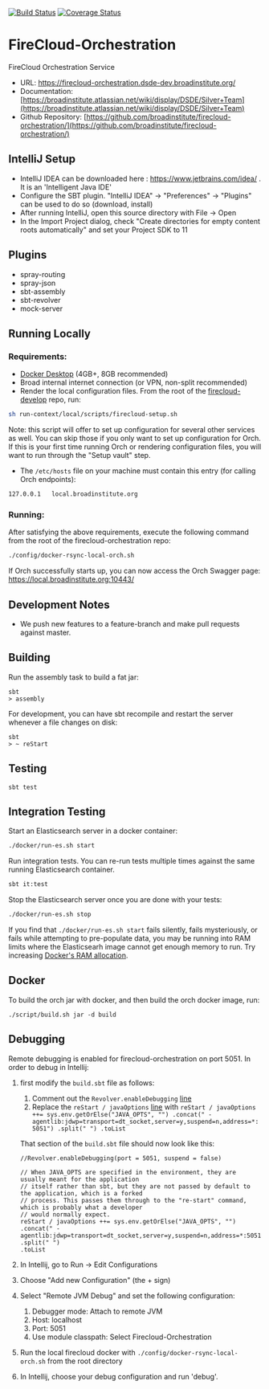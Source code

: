[![Build Status](https://travis-ci.org/broadinstitute/firecloud-orchestration.svg?branch=develop)](https://travis-ci.org/broadinstitute/firecloud-orchestration?branch=develop)
[![Coverage Status](https://coveralls.io/repos/broadinstitute/firecloud-orchestration/badge.svg?branch=develop&service=github)](https://coveralls.io/github/broadinstitute/firecloud-orchestration?branch=develop)

# FireCloud-Orchestration
FireCloud Orchestration Service

* URL: https://firecloud-orchestration.dsde-dev.broadinstitute.org/
* Documentation: [https://broadinstitute.atlassian.net/wiki/display/DSDE/Silver+Team](https://broadinstitute.atlassian.net/wiki/display/DSDE/Silver+Team)
* Github Repository: [https://github.com/broadinstitute/firecloud-orchestration/](https://github.com/broadinstitute/firecloud-orchestration/)

## IntelliJ Setup
* IntelliJ IDEA can be downloaded here : https://www.jetbrains.com/idea/ . It is an 'Intelligent Java IDE'
* Configure the SBT plugin.  "IntelliJ IDEA" -> "Preferences" -> "Plugins" can be used to do so (download, install)
* After running IntelliJ, open this source directory with File -> Open
* In the Import Project dialog, check "Create directories for empty content roots automatically" and set your Project SDK to 11

## Plugins
* spray-routing
* spray-json
* sbt-assembly
* sbt-revolver
* mock-server

## Running Locally

### Requirements:

* [Docker Desktop](https://www.docker.com/products/docker-desktop) (4GB+, 8GB recommended)
* Broad internal internet connection (or VPN, non-split recommended)
* Render the local configuration files. From the root of the [firecloud-develop](https://github.com/broadinstitute/firecloud-develop) repo, run:
```sh
sh run-context/local/scripts/firecloud-setup.sh
```
Note: this script will offer to set up configuration for several other services as well. You can skip those if you only want to set up configuration for Orch. If this is your first time running Orch or rendering configuration files, you will want to run through the "Setup vault" step.

*  The `/etc/hosts` file on your machine must contain this entry (for calling Orch endpoints):
```sh
127.0.0.1	local.broadinstitute.org
```

### Running:

After satisfying the above requirements, execute the following command from the root of the firecloud-orchestration repo:

```sh
./config/docker-rsync-local-orch.sh
```

If Orch successfully starts up, you can now access the Orch Swagger page: https://local.broadinstitute.org:10443/

## Development Notes
* We push new features to a feature-branch and make pull requests against master.

## Building

Run the assembly task to build a fat jar:
```
sbt
> assembly
```

For development, you can have sbt recompile and restart the server whenever a file changes on disk:
```
sbt
> ~ reStart
```

## Testing

```
sbt test
```

## Integration Testing

Start an Elasticsearch server in a docker container:
```sh
./docker/run-es.sh start
```

Run integration tests. You can re-run tests multiple times against the same running Elasticsearch container.
```sh
sbt it:test
```

Stop the Elasticsearch server once you are done with your tests:
```sh
./docker/run-es.sh stop
```
If you find that `./docker/run-es.sh start` fails silently, fails mysteriously, or fails while attempting
to pre-populate data, you may be running into RAM limits where the Elasticsearh image cannot get enough memory
to run. Try increasing [Docker's RAM allocation](https://docs.docker.com/docker-for-mac/#resources).

## Docker

To build the orch jar with docker, and then build the orch docker image, run:
```
./script/build.sh jar -d build 
```

## Debugging

Remote debugging is enabled for firecloud-orchestration on port 5051.
In order to debug in Intellij:
1. first modify the `build.sbt` file as follows:
   1. Comment out the `Revolver.enableDebugging` [line](https://github.com/broadinstitute/firecloud-orchestration/blob/f0873d444114013ec9612d28c2ccb17bc85f05d2/build.sbt#L11)
   2. Replace the `reStart / javaOptions` [line](https://github.com/broadinstitute/firecloud-orchestration/blob/f0873d444114013ec9612d28c2ccb17bc85f05d2/build.sbt#L17) with `reStart / javaOptions ++= sys.env.getOrElse("JAVA_OPTS", "")
      .concat(" -agentlib:jdwp=transport=dt_socket,server=y,suspend=n,address=*:5051")
      .split(" ")
      .toList`

    That section of the `build.sbt` file should now look like this:
    ```aidl
    //Revolver.enableDebugging(port = 5051, suspend = false)
    
    // When JAVA_OPTS are specified in the environment, they are usually meant for the application
    // itself rather than sbt, but they are not passed by default to the application, which is a forked
    // process. This passes them through to the "re-start" command, which is probably what a developer
    // would normally expect.
    reStart / javaOptions ++= sys.env.getOrElse("JAVA_OPTS", "")
    .concat(" -agentlib:jdwp=transport=dt_socket,server=y,suspend=n,address=*:5051")
    .split(" ")
    .toList
    ```
2. In Intellij, go to Run -> Edit Configurations
3. Choose "Add new Configuration" (the + sign)
4. Select "Remote JVM Debug" and set the following configuration:
   1. Debugger mode: Attach to remote JVM
   2. Host: localhost
   3. Port: 5051
   4. Use module classpath: Select Firecloud-Orchestration
5. Run the local firecloud docker with `./config/docker-rsync-local-orch.sh` from the root directory
6. In Intellij, choose your debug configuration and run 'debug'.

